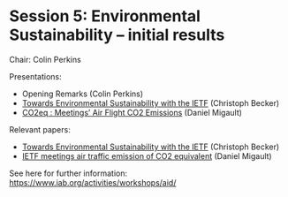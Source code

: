 # Session 5: Environmental Sustainability – initial results

Chair: Colin Perkins 

Presentations:
* Opening Remarks (Colin Perkins)
* [Towards Environmental Sustainability with the IETF](https://github.com/intarchboard/workshop-aid/blob/main/slides/session5-sustainability/aid-session5-becker.pdf)  (Christoph Becker)
* [CO2eq : Meetings’ Air Flight CO2 Emissions](https://github.com/intarchboard/workshop-aid/blob/main/slides/session5-sustainability/aid-session5-migault.pdf) (Daniel Migault)

Relevant papers:

* [Towards Environmental Sustainability with the IETF](https://www.iab.org/wp-content/IAB-uploads/2021/11/Becker.pdf) (Christoph Becker)
* [IETF meetings air traffic emission of CO2 equivalent](https://www.iab.org/wp-content/IAB-uploads/2021/11/Migault.pdf) (Daniel Migault)


See here for further information: https://www.iab.org/activities/workshops/aid/
